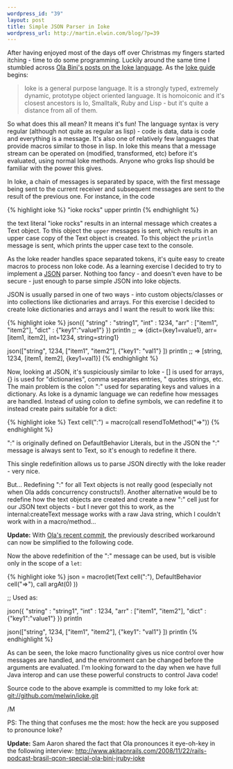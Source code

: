 ```yaml
--- 
wordpress_id: "39"
layout: post
title: Simple JSON Parser in Ioke
wordpress_url: http://martin.elwin.com/blog/?p=39
---
```

After having enjoyed most of the days off over Christmas my fingers started itching - time to do some programming. Luckily around the same time I stumbled across <a href="http://olabini.com/blog/category/ioke/">Ola Bini's posts on the Ioke language</a>. As the <a href="http://ioke.org/guide.html">Ioke guide</a> begins:

<blockquote>
Ioke is a general purpose language. It is a strongly typed, extremely dynamic, prototype object oriented language. It is homoiconic and it's closest ancestors is Io, Smalltalk, Ruby and Lisp - but it's quite a distance from all of them.
</blockquote>

So what does this all mean? It means it's fun! The language syntax is very regular (although not quite as regular as lisp) - code is data, data is code and everything is a message. It's also one of relatively few languages that provide macros similar to those in lisp. In Ioke this means that a message stream can be operated on (modified, transformed, etc) before it's evaluated, using normal Ioke methods. Anyone who groks lisp should be familiar with the power this gives.

In Ioke, a chain of messages is separated by space, with the first message being sent to the current receiver and subsequent messages are sent to the result of the previous one. For instance, in the code

{% highlight ioke %}
"ioke rocks" upper println
{% endhighlight %}

the text literal "ioke rocks" results in an internal message which creates a Text object. To this object the `upper` messages is sent, which results in an upper case copy of the Text object is created. To this object the `println` message is sent, which prints the upper case text to the console.

As the Ioke reader handles space separated tokens, it's quite easy to create macros to process non Ioke code. As a learning exercise I decided to try to implement a <a href="http://www.json.org/">JSON</a> parser. Nothing too fancy - and doesn't even have to be secure - just enough to parse simple JSON into Ioke objects.

JSON is usually parsed in one of two ways - into custom objects/classes or into collections like dictionaries and arrays. For this exercise I decided to create Ioke dictionaries and arrays and I want the result to work like this:

{% highlight ioke %}
json({
  "string" : "string1",
  "int" : 1234,
  "arr" : ["item1", "item2"],
  "dict" : {"key1":"value1"}
}) println  ;; => {dict={key1=value1}, arr=[item1, item2], int=1234, string=string1}

json(["string",
  1234,
  ["item1", "item2"],
  {"key1": "val1"}
]) println ;; => [string, 1234, [item1, item2], {key1=val1}]
{% endhighlight %}

Now, looking at JSON, it's suspiciously similar to Ioke - [] is used for arrays, {} is used for "dictionaries", comma separates entries, " quotes strings, etc. The main problem is the colon ":" used for separating keys and values in a dictionary. As Ioke is a dynamic language we can redefine how messages are handled. Instead of using colon to define symbols, we can redefine it to instead create pairs suitable for a dict:

{% highlight ioke %}
Text cell(":") = macro(call resendToMethod("=>"))
{% endhighlight %}

":" is originally defined on DefaultBehavior Literals, but in the JSON the ":" message is always sent to Text, so it's enough to redefine it there.

This single redefinition allows us to parse JSON directly with the Ioke reader - very nice.

But... Redefining ":" for all Text objects is not really good (especially not when Ola adds concurrency constructs!). Another alternative would be to redefine how the text objects are created and create a new ":" cell just for our JSON text objects - but I never got this to work, as the internal:createText message works with a raw Java string, which I couldn't work with in a macro/method...

<strong>Update:</strong> With <a href="http://github.com/olabini/ioke/commit/8af3954df7961b3f594c73db5059310469e45df5">Ola's recent commit</a>, the previously described workaround can now be simplified to the following code.

Now the above redefinition of the ":" message can be used, but is visible only in the scope of a `let`:

{% highlight ioke %}
json = macro(let(Text cell(":"), DefaultBehavior cell("=>"),
    call argAt(0)
))

;; Used as:

json({
  "string" : "string1",
  "int" : 1234,
  "arr" : ["item1", "item2"],
  "dict" : {"key1":"value1"}
  }) println

json(["string",
  1234,
  ["item1", "item2"],
  {"key1": "val1"}
  ]) println
{% endhighlight %}

As can be seen, the Ioke macro functionality gives us nice control over how messages are handled, and the environment can be changed before the arguments are evaluated. I'm looking forward to the day when we have full Java interop and can use these powerful constructs to control Java code!

Source code to the above example is committed to my Ioke fork at: <a href="git://github.com/melwin/ioke.git">git://github.com/melwin/ioke.git</a>

/M

PS: The thing that confuses me the most: how the heck are you supposed to pronounce Ioke?

<strong>Update:</strong> Sam Aaron shared the fact that Ola pronounces it eye-oh-key in the following interview: <a href="http://www.akitaonrails.com/2008/11/22/rails-podcast-brasil-qcon-special-ola-bini-jruby-ioke">http://www.akitaonrails.com/2008/11/22/rails-podcast-brasil-qcon-special-ola-bini-jruby-ioke</a>
